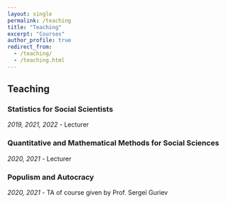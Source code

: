 ```yaml
---
layout: single
permalink: /teaching
title: "Teaching"
excerpt: "Courses"
author_profile: true
redirect_from:
  - /teaching/
  - /teaching.html
---
```


## Teaching

### Statistics for Social Scientists
_2019, 2021, 2022_ - Lecturer

### Quantitative and Mathematical Methods for Social Sciences
_2020, 2021_ - Lecturer

### Populism and Autocracy
_2020, 2021_ - TA of course given by Prof. Sergeï Guriev
